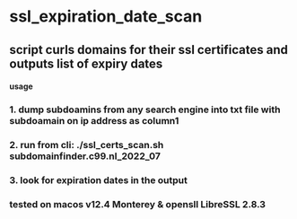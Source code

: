 # ssl_expiration_date_scan

## script curls domains for their ssl certificates and outputs list of expiry dates
#### usage
### 1. dump subdoamins from any search engine into txt file with subdoamain on ip address as column1
### 2. run from cli: ./ssl_certs_scan.sh subdomainfinder.c99.nl_2022_07
### 3. look for expiration dates in the output
### tested on macos v12.4 Monterey & opensll LibreSSL 2.8.3
